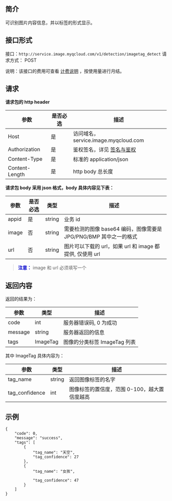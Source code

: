## 简介
可识别图片内容信息，并以标签的形式显示。
## 接口形式
接口：`http://service.image.myqcloud.com/v1/detection/imagetag_detect`
请求方式： POST

说明：该接口的费用可查看 [计费说明](/doc/product/460/6970) ，按使用量进行月结。

## 请求
**请求包的 http header**

| 参数             | 是否必选 | 描述                                   |
| -------------- | ---- | ------------------------------------ |
| Host           | 是    | 访问域名，service.image.myqcloud.com      |
| Authorization  | 是    | 鉴权签名，详见 [签名与鉴权](/doc/product/460/6968) |
| Content-Type   | 是    | 标准的 application/json                  |
| Content-Length | 是    | http body 总长度                         |

**请求包 body 采用 json 格式，body 具体内容见下表：**

| 参数     | 是否必选 | 类型     | 描述                                       |
| ------ | ---- | ------ | ---------------------------------------- |
| appid  | 是    | string | 业务 id                                     |
| image  | 否    | string | 需要检测的图像 base64 编码，图像需要是 JPG/PNG/BMP 其中之一的格式 |
| url    | 否    | string | 图片可以下载的 url，如果 url 和 image 都提供, 仅使用 url     |

><font color="#0000cc">**注意：** </font>
image 和 url 必须填写一个

## 返回内容
返回的结果为：

| 参数      | 类型       | 描述                |
| ------- | -------- | ----------------- |
| code    | int      | 服务器错误码, 0 为成功      |
| message | string   | 服务器返回的信息          |
| tags    | ImageTag | 图像的分类标签 ImageTag 列表 |

其中 ImageTag 具体内容为：      

| **参数**         | **类型** | **描述**                    |
| -------------- | ------ | ------------------------- |
| tag_name       | string | 返回图像标签的名字                 |
| tag_confidence | int    | 图像标签的置信度，范围 0-100，越大置信度越高 |

## 示例
```
{
    "code": 0,
    "message": "success",
    "tags": [
        {
            "tag_name": "天空",
            "tag_confidence": 27
        },
        {
            "tag_name": "女孩",

            "tag_confidence": 47
        }
    ]
}
```
